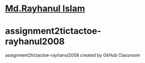 # [Md.Rayhanul Islam](https://github.com/rayhanul2008)
# assignment2tictactoe-rayhanul2008
assignment2tictactoe-rayhanul2008 created by GitHub Classroom

